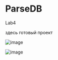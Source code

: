 # ParseDB

Lab4

здесь готовый проект

![image](https://github.com/Kaserchik/Lab4_GudimNS/assets/78414555/68af833b-8f6e-4b71-b174-914a48e40b00)

![image](https://github.com/Kaserchik/Lab4_GudimNS/assets/78414555/f8cbd53d-59cd-483f-80a5-c2c27a584332)
